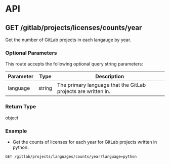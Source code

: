 # API

## GET /gitlab/projects/licenses/counts/year

Get the number of GitLab projects in each langauge by year.

### Optional Parameters

This route accepts the following optional query string parameters:

| Parameter | Type | Description |
| --- | --- | --- |
| language | string | The primary language that the GitLab projects are written in. |

### Return Type

object

### Example

- Get the counts of licenses for each year for GitLab projects written in python.
```
GET /gitlab/projects/languages/counts/year?language=python
```